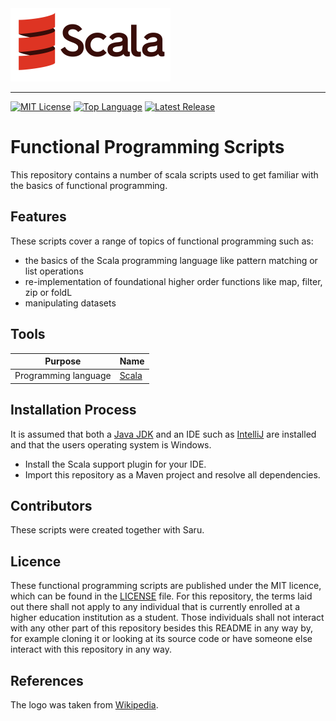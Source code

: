 <img src=resources/scala_logo.png alt="Scala Logo" width="256" height="117">

--------------------------------------------------------------------------------
[![MIT License](https://img.shields.io/badge/license-MIT-green.svg)](LICENSE)
[![Top Language](https://img.shields.io/github/languages/top/johanneshagspiel/functional-programming-scripts
)](https://github.com/johanneshagspiel/functional-programming-scripts)
[![Latest Release](https://img.shields.io/github/v/release/johanneshagspiel/functional-programming-scripts)](https://github.com/johanneshagspiel/functional-programming-scripts/releases/)

# Functional Programming Scripts

This repository contains a number of scala scripts used to get familiar with the basics of functional programming.

## Features

These scripts cover a range of topics of functional programming such as:

- the basics of the Scala programming language like pattern matching or list operations
- re-implementation of foundational higher order functions like map, filter, zip or foldL
- manipulating datasets

## Tools

| Purpose              | Name                             |
|----------------------|----------------------------------|
| Programming language | [Scala](https://scala-lang.org/) |

## Installation Process

It is assumed that both a [Java JDK](https://openjdk.org/) and an IDE such as [IntelliJ](https://www.jetbrains.com/idea/) are installed and that the users operating system is Windows.

- Install the Scala support plugin for your IDE.
- Import this repository as a Maven project and resolve all dependencies.

## Contributors

These scripts were created together with Saru.

## Licence

These functional programming scripts are published under the MIT licence, which can be found in the [LICENSE](LICENSE) file. For this repository, the terms laid out there shall not apply to any individual that is currently enrolled at a higher education institution as a student. Those individuals shall not interact with any other part of this repository besides this README in any way by, for example cloning it or looking at its source code or have someone else interact with this repository in any way.

## References

The logo was taken from [Wikipedia](https://de.wikipedia.org/wiki/Scala_(Programmiersprache)#/media/Datei:Scala-full-color.svg). 
